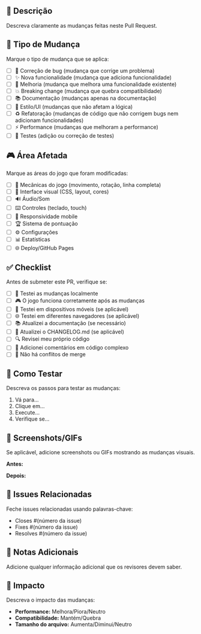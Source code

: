## 📝 Descrição
Descreva claramente as mudanças feitas neste Pull Request.

## 🎯 Tipo de Mudança
Marque o tipo de mudança que se aplica:

- [ ] 🐛 Correção de bug (mudança que corrige um problema)
- [ ] ✨ Nova funcionalidade (mudança que adiciona funcionalidade)
- [ ] 🔄 Melhoria (mudança que melhora uma funcionalidade existente)
- [ ] 💥 Breaking change (mudança que quebra compatibilidade)
- [ ] 📚 Documentação (mudanças apenas na documentação)
- [ ] 🎨 Estilo/UI (mudanças que não afetam a lógica)
- [ ] ♻️ Refatoração (mudanças de código que não corrigem bugs nem adicionam funcionalidades)
- [ ] ⚡ Performance (mudanças que melhoram a performance)
- [ ] 🧪 Testes (adição ou correção de testes)

## 🎮 Área Afetada
Marque as áreas do jogo que foram modificadas:

- [ ] 🎯 Mecânicas do jogo (movimento, rotação, linha completa)
- [ ] 🎨 Interface visual (CSS, layout, cores)
- [ ] 🔊 Áudio/Som
- [ ] ⌨️ Controles (teclado, touch)
- [ ] 📱 Responsividade mobile
- [ ] 🏆 Sistema de pontuação
- [ ] ⚙️ Configurações
- [ ] 📊 Estatísticas
- [ ] 🌐 Deploy/GitHub Pages

## ✅ Checklist
Antes de submeter este PR, verifique se:

- [ ] 🧪 Testei as mudanças localmente
- [ ] 🎮 O jogo funciona corretamente após as mudanças
- [ ] 📱 Testei em dispositivos móveis (se aplicável)
- [ ] 🌐 Testei em diferentes navegadores (se aplicável)
- [ ] 📚 Atualizei a documentação (se necessário)
- [ ] 📝 Atualizei o CHANGELOG.md (se aplicável)
- [ ] 🔍 Revisei meu próprio código
- [ ] 💬 Adicionei comentários em código complexo
- [ ] 🚫 Não há conflitos de merge

## 🧪 Como Testar
Descreva os passos para testar as mudanças:

1. Vá para...
2. Clique em...
3. Execute...
4. Verifique se...

## 📸 Screenshots/GIFs
Se aplicável, adicione screenshots ou GIFs mostrando as mudanças visuais.

**Antes:**
<!-- Cole screenshot do estado anterior -->

**Depois:**
<!-- Cole screenshot do novo estado -->

## 🔗 Issues Relacionadas
Feche issues relacionadas usando palavras-chave:
- Closes #(número da issue)
- Fixes #(número da issue)
- Resolves #(número da issue)

## 📝 Notas Adicionais
Adicione qualquer informação adicional que os revisores devem saber.

## 🎯 Impacto
Descreva o impacto das mudanças:
- **Performance:** Melhora/Piora/Neutro
- **Compatibilidade:** Mantém/Quebra
- **Tamanho do arquivo:** Aumenta/Diminui/Neutro